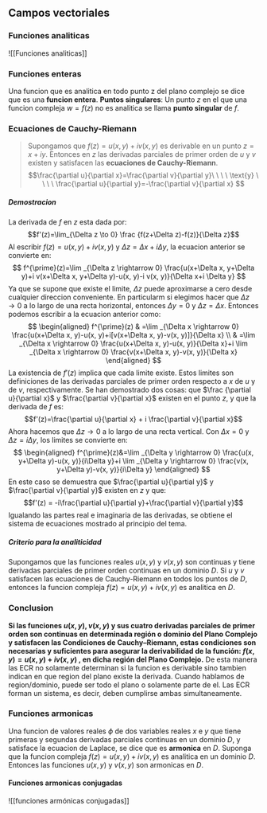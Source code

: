 ## Campos vectoriales

### Funciones analiticas
![[Funciones analiticas]]

### Funciones enteras
Una funcion que es analitica en todo punto z del plano complejo se dice que es una **funcion entera**.
**Puntos singulares**: Un punto $z$ en el que una funcion compleja $w=f(z)$ no es analitica se llama **punto singular** de $f$.

### Ecuaciones de Cauchy-Riemann

> Supongamos que $f(z)=u(x,y)+iv(x,y)$ es derivable en un punto $z=x+iy$. Entonces en $z$ las derivadas parciales de primer orden de $u$ y $v$ existen y satisfacen las **ecuaciones de Cauchy-Riemann**.$$\frac{\partial u}{\partial x}=\frac{\partial v}{\partial y}\ \ \ \ \text{y} \ \ \ \ \frac{\partial u}{\partial y}=-\frac{\partial v}{\partial x} $$

##### **Demostracion**
La derivada de $f$ en $z$ esta dada por:
$$f'(z)=\lim_{\Delta z \to 0} \frac {f(z+\Delta z)-f(z)}{\Delta z}$$
Al escribir $f(z)=u(x,y)+iv(x,y)$ y $\Delta z = \Delta x + i\Delta y$, la ecuacion anterior se convierte en:
$$
f^{\prime}(z)=\lim _{\Delta z \rightarrow 0} \frac{u(x+\Delta x, y+\Delta y)+i v(x+\Delta x, y+\Delta y)-u(x, y)-i v(x, y)}{\Delta x+i \Delta y}
$$
Ya que se supone que existe el limite, $\Delta z$ puede aproximarse a cero desde cualquier direccion conveniente. En particularm si elegimos hacer que $\Delta z \to 0$ a lo largo de una recta horizontal, entonces $\Delta y =0$ y $\Delta z = \Delta x$. Entonces podemos escribir a la ecuacion anterior como:
$$
\begin{aligned}
f^{\prime}(z) & =\lim _{\Delta x \rightarrow 0} \frac{u(x+\Delta x, y)-u(x, y)+i[v(x+\Delta x, y)-v(x, y)]}{\Delta x} \\
& =\lim _{\Delta x \rightarrow 0} \frac{u(x+\Delta x, y)-u(x, y)}{\Delta x}+i \lim _{\Delta x \rightarrow 0} \frac{v(x+\Delta x, y)-v(x, y)}{\Delta x}
\end{aligned}
$$
La existencia de $f'(z)$ implica que cada limite existe. Estos limites son definiciones de las derivadas parciales de primer orden respecto a $x$ de $u$ y de $v$, respectivamente. Se han demostrado dos cosas: que $\frac {\partial u}{\partial x}$ y $\frac{\partial v}{\partial x}$ existen en el punto $z$, y que la derivada de $f$ es:
$$f'(z)=\frac{\partial u}{\partial x} + i \frac{\partial v}{\partial x}$$
Ahora hacemos que $\Delta z \to 0$ a lo largo de una recta vertical. Con $\Delta x = 0$ y $\Delta z = i\Delta y$, los limites se convierte en:
$$
\begin{aligned}
f^{\prime}(z)&=\lim _{\Delta y \rightarrow 0} \frac{u(x, y+\Delta y)-u(x, y)}{i\Delta y}+i \lim _{\Delta y \rightarrow 0} \frac{v(x, y+\Delta y)-v(x, y)}{i\Delta y}
\end{aligned}
$$
En este caso se demuestra que $\frac{\partial u}{\partial y}$ y $\frac{\partial v}{\partial y}$ existen en $z$ y que:
$$f'(z) = -i\frac{\partial u}{\partial y}+\frac{\partial v}{\partial y}$$
Igualando las partes real e imaginaria de las derivadas, se obtiene el sistema de ecuaciones mostrado al principio del tema.

##### Criterio para la analiticidad
Supongamos que las funciones reales $u(x,y)$ y $v(x,y)$ son continuas y tiene derivadas parciales de primer orden continuas en un dominio $D$. Si $u \text{ y } v$ satisfacen las ecuaciones de Cauchy-Riemann en todos los puntos de $D$, entonces la funcion compleja $f(z)=u(x, y) + iv(x, y)$ es analitica  en $D$.

### Conclusion
**Si las funciones $u(x,y), v(x,y)$ y sus cuatro derivadas parciales de primer orden son continuas en determinada región o dominio del Plano Complejo y satisfacen las Condiciones de Cauchy–Riemann, estas condiciones son necesarias y suficientes para asegurar la derivabilidad de la función: $f(x,y) = u(x,y) + i v(x,y)$ , en dicha región del Plano Complejo.**
De esta manera las ECR no solamente determinan si la funcion es derivable sino tambien indican en que region del plano existe la derivada. Cuando hablamos de region/dominio, puede ser todo el plano o solamente parte de el. Las ECR forman un sistema, es decir, deben cumplirse ambas simultaneamente.

### Funciones armonicas
Una funcion de valores reales $\phi$ de dos variables reales $x$ e $y$ que tiene primeras y segundas derivadas parciales continuas en un dominio $D$, y satisface la ecuacion de Laplace, se dice que es **armonica** en $D$.
Suponga que la funcion compleja $f(z)=u(x,y)+iv(x,y)$ es analitica en un dominio $D$. Entonces las funciones $u(x,y)$ y $v(x,y)$ son armonicas en $D$.

#### Funciones armonicas conjugadas
![[funciones armónicas conjugadas]]